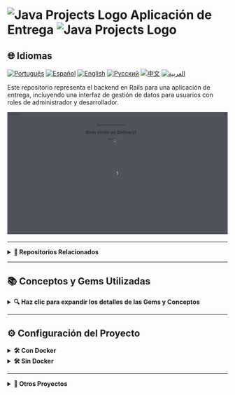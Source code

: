 # <img src="https://cdn-icons-png.flaticon.com/128/83/83522.png" alt="Java Projects Logo" width="42" height="30" /> Aplicación de Entrega  <img src="https://cdn-icons-png.flaticon.com/128/83/83522.png" alt="Java Projects Logo" width="42" height="30" />

## 🌐 Idiomas
[![Português](https://img.shields.io/badge/Português-green)](https://github.com/SamuelRocha91/delivery_back/blob/main/README.md) 
[![Español](https://img.shields.io/badge/Español-yellow)](https://github.com/SamuelRocha91/delivery_back/blob/main/README_es.md) 
[![English](https://img.shields.io/badge/English-blue)](https://github.com/SamuelRocha91/delivery_back/blob/main/README_en.md) 
[![Русский](https://img.shields.io/badge/Русский-lightgrey)](https://github.com/SamuelRocha91/delivery_back/blob/main/README_ru.md) 
[![中文](https://img.shields.io/badge/中文-red)](https://github.com/SamuelRocha91/delivery_back/blob/main/README_ch.md) 
[![العربية](https://img.shields.io/badge/العربية-orange)](https://github.com/SamuelRocha91/delivery_back/blob/main/README_ar.md)

Este repositorio representa el backend en Rails para una aplicación de entrega, incluyendo una interfaz de gestión de datos para usuarios con roles de administrador y desarrollador.

![Ilustración del uso de la interfaz de administrador](./assets/admin.gif)

---

<details>
  <summary><strong>🔗 Repositorios Relacionados</strong></summary>

  - 🛒 [Aplicación Consumy](https://github.com/SamuelRocha91/consumy/blob/main/README_es.md) - Aplicación para consumidores
  - 👨‍💼 [Aplicación Vendedor](https://github.com/SamuelRocha91/seller_application/blob/main/README_es.md) - Aplicación para vendedores
  - 💲 [API Paymenty](https://github.com/SamuelRocha91/paymenty/blob/main/README_es.md) - API de pagos

</details>

---

## <h2>📚 Conceptos y Gems Utilizadas</h2>

<details>
  <summary><strong>🔍 Haz clic para expandir los detalles de las Gems y Conceptos</strong></summary>

- **Procesamiento en segundo plano**: Utilización de **Sidekiq** para el procesamiento de tareas asíncronas. **Redis** se utiliza como cola de almacenamiento para estas tareas.
  
- **Paginación**: Implementación de paginación para el listado de recursos utilizando la gem **Kaminari**.

- **Pruebas con RSpec y Shoulda Matchers**: Utilización de **RSpec** para escribir pruebas unitarias, de integración y funcionales. 

- **Cobertura de Pruebas con SimpleCov**: Integración con la gem **SimpleCov** para el análisis de cobertura de código.

- **Eliminación Suave con Discard**: Implementación de eliminación suave utilizando la gem **Discard**.

- **Bullet para Detección de Consultas N+1**: La gem **Bullet** se utiliza para detectar y prevenir problemas de rendimiento, como consultas **N+1**.

- **Anonymización de Datos**: Aplicación de técnicas para anonimizar datos sensibles, asegurando el cumplimiento de regulaciones de privacidad y seguridad, como la **LGPD**.

- **API RESTful**: Desarrollo de una API **RESTful** que sigue principios de arquitectura de software para permitir una comunicación eficiente entre el backend y el frontend.

- **Swagger**: Documentación automática de la API utilizando la gem **Rswag** (basada en Swagger).

- **Docker**: Opción de contenedorización utilizando **Docker** para facilitar el desarrollo, las pruebas y el despliegue.

- **Manipulación de Imágenes**: Utilización de la gem **ImageProcessing** para la manipulación de imágenes, como el redimensionamiento y la compresión.

- **WebSockets y SSE**: Implementación de comunicación en tiempo real utilizando **WebSockets**.

- **Cálculo de Distancias**: Utilización de la gem **Geocoder** para implementar el cálculo de distancias entre el cliente y el establecimiento comercial.

- **Hilos**: Uso de **hilos** para mejorar la concurrencia y el rendimiento de la aplicación en operaciones paralelas.

- **Gestión de Sesiones y Autenticación**: Implementación de autenticación de usuarios con **Devise** y autenticación mediante **JWT**.

- **Control de CORS**: Utilización de la gem **rack-cors** para gestionar permisos de **CORS**.

- **Máquinas de Estados con State Machines**: Utilización de la gem **state_machines-activerecord** para implementar **máquinas de estados** en los modelos de ActiveRecord.

- **Faraday para Consumir APIs Externas**: Integración con servicios externos utilizando la gem **Faraday**.

- **Automatización de Tareas y DevOps**: La estructura de **DevOps** está soportada por herramientas como **Sidekiq** y **Docker**.

</details>

---

## <h2>⚙️ Configuración del Proyecto</h2>

<details>
  <summary><strong>🛠️ Con Docker</strong></summary>

  ### Requisitos Previos

  - Asegúrate de tener Docker y Docker Compose instalados en tu máquina.
  - [Docker](https://docs.docker.com/get-docker/)
  - [Docker Compose](https://docs.docker.com/compose/install/)

  ### Configuración

  1. Clona los repositorios relacionados:

     ```
     git clone https://github.com/SamuelRocha91/consumy.git
     git clone https://github.com/SamuelRocha91/seller_application.git
     git clone https://github.com/SamuelRocha91/paymenty.git
     git clone https://github.com/SamuelRocha91/delivery_back.git
     ```

  2. Descarga el archivo `docker-compose.yml`:

     - [Descargar docker-compose.yml](https://drive.google.com/file/d/1kzs-DJGCvYImBQAqr1GI-zwoNha_b8tA/view?usp=drive_link)

  3. En la raíz del proyecto, ejecuta el siguiente comando:

     ```sh
     docker-compose up --build
     ```

  4. Haz clic en "RUN PENDING MIGRATES" en la aplicación de backend.

  5. Entra en el contenedor del backend y ejecuta las semillas:

     ```sh
     docker exec -it backendContainerName /bin/sh 
     rails db:seed
     ```

  6. Configura las variables de entorno:

     ```sh
     JWT_SECRET_KEY=xxxxxxxxxxxxxxxxxxxxx
     ```

  7. Reinicia los contenedores para que las variables se carguen.

</details>

<details>
  <summary><strong>🛠️ Sin Docker</strong></summary>

  ### Requisitos Previos

  - Asegúrate de tener Redis y Sidekiq configurados y funcionando localmente.
  
  - Instala las dependencias de R:

     ```sh
     install.packages("FactoMineR")
     install.packages("ggplot2")
     install.packages("reshape2")
     ```

  ### Instala las Dependencias

  ```sh
  bundle install
  ```

  ### Configura la Base de Datos

  Crea la base de datos y ejecuta migraciones:

  ```sh
  rails db:create
  rails db:migrate
  ```

  ### Inicia el Servidor Local

  ```sh
  rails server
  ```

  ### Ejecuta Pruebas

  ```sh
  bundle exec rspec
  ```

  ### Inicia Redis y Sidekiq

  ```sh
  redis-server
  bundle exec sidekiq
  ```

</details>

---

<details>
  <summary><strong>📝 Otros Proyectos</strong></summary>

  - 📏 [Aplicación de Precisión en React](https://github.com/SamuelRocha91/precisionReactApplication/blob/main/README_es.md) - Interfaz de registro para mediciones de gas y agua
  - 🤖 [API Node](https://github.com/SamuelRocha91/apiMeasureWaterAndGas/blob/main/README_es.md) - API para medir y registrar consumo
</details>
